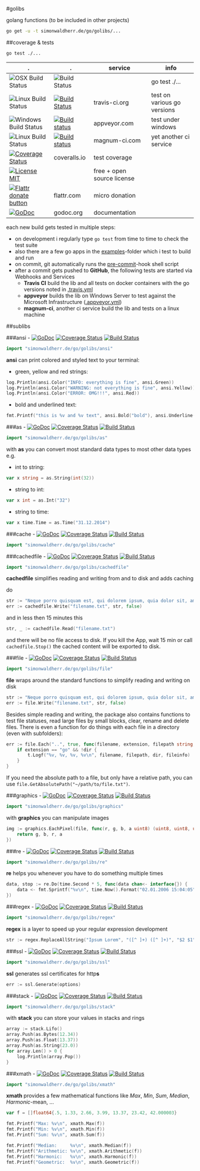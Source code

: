 #golibs

golang functions (to be included in other projects)

```sh
go get -u -t simonwaldherr.de/go/golibs/...
```

##coverage & tests

```sh
go test ./...
```

 . | . | service | info
---|---|---------|------
 ![OSX Build Status](https://simonwaldherr.de/icon/osx.png) | ![Build Status](https://img.shields.io/badge/build-passing-brightgreen.svg?style=flat-square) |  | go test ./...  
 ![Linux Build Status](https://simonwaldherr.de/icon/tux.png) | [![Build Status](https://img.shields.io/travis/SimonWaldherr/golibs.svg?style=flat-square)](https://travis-ci.org/SimonWaldherr/golibs) | travis-ci.org | test on various go versions  
 ![Windows Build Status](https://simonwaldherr.de/icon/win.png) | [![Build status](https://img.shields.io/appveyor/ci/SimonWaldherr/golibs.svg?style=flat-square)](https://ci.appveyor.com/project/SimonWaldherr/golibs/branch/master) | appveyor.com | test under windows  
 ![Linux Build Status](https://simonwaldherr.de/icon/tux.png) | [![Build status](https://magnum-ci.com/status/e9ccc5689f4135e4021475bfdf0cf527.png)](https://magnum-ci.com/public/c4dba43a1c41dbff557e/builds) | magnum-ci.com | yet another ci service  
   | [![Coverage Status](https://img.shields.io/coveralls/SimonWaldherr/golibs.svg?style=flat-square)](https://coveralls.io/r/SimonWaldherr/golibs) | coveralls.io | test coverage  
   | [![License MIT](https://img.shields.io/badge/license-MIT-blue.svg?style=flat-square)](http://opensource.org/licenses/MIT) |  | free + open source license  
   | [![Flattr donate button](https://img.shields.io/badge/flattr-donate-orange.svg?style=flat-square)](https://flattr.com/submit/auto?user_id=SimonWaldherr&url=http%3A%2F%2Fgithub.com%2FSimonWaldherr%2Fgolibs "Donate monthly to this project using Flattr") | flattr.com | micro donation  
   | [![GoDoc](https://img.shields.io/badge/godoc-reference-blue.svg?style=flat-square)](https://godoc.org/github.com/SimonWaldherr/golibs/) | godoc.org | documentation  


each new build gets tested in multiple steps:

* on development i regularly type ```go test``` from time to time to check the test suite
* also there are a few go apps in the [examples](https://github.com/SimonWaldherr/golibs/tree/master/examples)-folder which i test to build and run
* on commit, git automatically runs the [pre-commit](https://github.com/SimonWaldherr/golibs/blob/master/pre-commit)-hook shell script
* after a commit gets pushed to **GitHub**, the following tests are started via Webhooks and Services
	* **Travis CI** build the lib and all tests on docker containers with the go versions noted in [.travis.yml](https://github.com/SimonWaldherr/golibs/blob/master/.travis.yml)
	* **appveyor** builds the lib on Windows Server to test against the Microsoft Infrastructure ([.appveyor.yml](https://github.com/SimonWaldherr/golibs/blob/master/.appveyor.yml))
	* **magnum-ci**, another ci service build the lib and tests on a linux machine

##sublibs

###ansi - [![GoDoc](https://img.shields.io/badge/godoc-reference-blue.svg?style=flat-square)](https://godoc.org/github.com/SimonWaldherr/golibs/ansi) [![Coverage Status](https://img.shields.io/badge/coverage-100%25-brightgreen.svg?style=flat-square)](https://coveralls.io/r/SimonWaldherr/golibs) [![Build Status](https://img.shields.io/badge/build-passing-brightgreen.svg?style=flat-square)](https://travis-ci.org/SimonWaldherr/golibs)

```go
import "simonwaldherr.de/go/golibs/ansi"
```

**ansi** can print colored and styled text to your terminal:

* green, yellow and red strings:  

```go
log.Println(ansi.Color("INFO: everything is fine", ansi.Green))
log.Println(ansi.Color("WARNING: not everything is fine", ansi.Yellow))
log.Println(ansi.Color("ERROR: OMG!!!", ansi.Red))
```

* bold and underlined text:  

```go
fmt.Printf("this is %v and %v text", ansi.Bold("bold"), ansi.Underline("underlined"))
```

###as - [![GoDoc](https://img.shields.io/badge/godoc-reference-blue.svg?style=flat-square)](https://godoc.org/github.com/SimonWaldherr/golibs/as) [![Coverage Status](https://img.shields.io/badge/coverage-98%25-brightgreen.svg?style=flat-square)](https://coveralls.io/r/SimonWaldherr/golibs) [![Build Status](https://img.shields.io/badge/build-passing-brightgreen.svg?style=flat-square)](https://travis-ci.org/SimonWaldherr/golibs)

```go
import "simonwaldherr.de/go/golibs/as"
```

with **as** you can convert most standard data types to most other data types e.g.

* int to string:  

```go
var x string = as.String(int(32))
```

* string to int:  

```go
var x int = as.Int("32")
```

* string to time:  

```go
var x time.Time = as.Time("31.12.2014")
```

###cache - [![GoDoc](https://img.shields.io/badge/godoc-reference-blue.svg?style=flat-square)](https://godoc.org/github.com/SimonWaldherr/golibs/cache) [![Coverage Status](https://img.shields.io/badge/coverage-93%25-brightgreen.svg?style=flat-square)](https://coveralls.io/r/SimonWaldherr/golibs) [![Build Status](https://img.shields.io/badge/build-passing-brightgreen.svg?style=flat-square)](https://travis-ci.org/SimonWaldherr/golibs)

```go
import "simonwaldherr.de/go/golibs/cache"
```

###cachedfile - [![GoDoc](https://img.shields.io/badge/godoc-reference-blue.svg?style=flat-square)](https://godoc.org/github.com/SimonWaldherr/golibs/cachedfile) [![Coverage Status](https://img.shields.io/badge/coverage-86%25-green.svg?style=flat-square)](https://coveralls.io/r/SimonWaldherr/golibs) [![Build Status](https://img.shields.io/badge/build-passing-brightgreen.svg?style=flat-square)](https://travis-ci.org/SimonWaldherr/golibs)

```go
import "simonwaldherr.de/go/golibs/cachedfile"
```

**cachedfile** simplifies reading and writing from and to disk and adds caching

do

```go
str := "Neque porro quisquam est, qui dolorem ipsum, quia dolor sit, amet, consectetur, adipisci velit."
err := cachedfile.Write("filename.txt", str, false)
```

and in less then 15 minutes this

```go
str, _ := cachedfile.Read("filename.txt")
```

and there will be no file access to disk.
If you kill the App, wait 15 min or call ```cachedfile.Stop()``` the cached content will be exported to disk.


###file - [![GoDoc](https://img.shields.io/badge/godoc-reference-blue.svg?style=flat-square)](https://godoc.org/github.com/SimonWaldherr/golibs/file) [![Coverage Status](https://img.shields.io/badge/coverage-85%25-green.svg?style=flat-square)](https://coveralls.io/r/SimonWaldherr/golibs) [![Build Status](https://img.shields.io/badge/build-passing-brightgreen.svg?style=flat-square)](https://travis-ci.org/SimonWaldherr/golibs)

```go
import "simonwaldherr.de/go/golibs/file"
```

**file** wraps around the standard functions to simplify reading and writing on disk

```go
str := "Neque porro quisquam est, qui dolorem ipsum, quia dolor sit, amet, consectetur, adipisci velit."
err := file.Write("filename.txt", str, false)
```

Besides simple reading and writing, the package also contains functions to test file statuses, read large files by small blocks, clear, rename and delete files.
There is even a function for do things with each file in a directory (even with subfolders):

```go
err := file.Each("..", true, func(filename, extension, filepath string, dir bool, fileinfo os.FileInfo) {
	if extension == "go" && !dir {
		t.Logf("%v, %v, %v, %v\n", filename, filepath, dir, fileinfo)
	}
}
```

If you need the absolute path to a file, but only have a relative path, you can use ```file.GetAbsolutePath("~/path/to/file.txt")```.  

###graphics - [![GoDoc](https://img.shields.io/badge/godoc-reference-blue.svg?style=flat-square)](https://godoc.org/github.com/SimonWaldherr/golibs/graphics) [![Coverage Status](https://img.shields.io/badge/coverage-96%25-brightgreen.svg?style=flat-square)](https://coveralls.io/r/SimonWaldherr/golibs) [![Build Status](https://img.shields.io/badge/build-passing-brightgreen.svg?style=flat-square)](https://travis-ci.org/SimonWaldherr/golibs)

```go
import "simonwaldherr.de/go/golibs/graphics"
```

with **graphics** you can manipulate images  

```go
img := graphics.EachPixel(file, func(r, g, b, a uint8) (uint8, uint8, uint8, uint8) {
	return g, b, r, a
})
```


###re - [![GoDoc](https://img.shields.io/badge/godoc-reference-blue.svg?style=flat-square)](https://godoc.org/github.com/SimonWaldherr/golibs/re) [![Coverage Status](https://img.shields.io/badge/coverage-100%25-brightgreen.svg?style=flat-square)](https://coveralls.io/r/SimonWaldherr/golibs) [![Build Status](https://img.shields.io/badge/build-passing-brightgreen.svg?style=flat-square)](https://travis-ci.org/SimonWaldherr/golibs)

```go
import "simonwaldherr.de/go/golibs/re"
```

**re** helps you whenever you have to do something multiple times  

```go
data, stop := re.Do(time.Second * 5, func(data chan<- interface{}) {
	data <- fmt.Sprintf("%v\n", time.Now().Format("02.01.2006 15:04:05"))
})
```


###regex - [![GoDoc](https://img.shields.io/badge/godoc-reference-blue.svg?style=flat-square)](https://godoc.org/github.com/SimonWaldherr/golibs/regex) [![Coverage Status](https://img.shields.io/badge/coverage-100%25-brightgreen.svg?style=flat-square)](https://coveralls.io/r/SimonWaldherr/golibs) [![Build Status](https://img.shields.io/badge/build-passing-brightgreen.svg?style=flat-square)](https://travis-ci.org/SimonWaldherr/golibs)

```go
import "simonwaldherr.de/go/golibs/regex"
```

**regex** is a layer to speed up your regular expression development  

```go
str := regex.ReplaceAllString("Ipsum Lorem", "([^ ]+) ([^ ]+)", "$2 $1")
```


###ssl - [![GoDoc](https://img.shields.io/badge/godoc-reference-blue.svg?style=flat-square)](https://godoc.org/github.com/SimonWaldherr/golibs/ssl) [![Coverage Status](https://img.shields.io/badge/coverage-91%25-brightgreen.svg?style=flat-square)](https://coveralls.io/r/SimonWaldherr/golibs) [![Build Status](https://img.shields.io/badge/build-passing-brightgreen.svg?style=flat-square)](https://travis-ci.org/SimonWaldherr/golibs)

```go
import "simonwaldherr.de/go/golibs/ssl"
```

**ssl** generates ssl certificates for http**s**  

```go
err := ssl.Generate(options)
```


###stack - [![GoDoc](https://img.shields.io/badge/godoc-reference-blue.svg?style=flat-square)](https://godoc.org/github.com/SimonWaldherr/golibs/stack) [![Coverage Status](https://img.shields.io/badge/coverage-100%25-brightgreen.svg?style=flat-square)](https://coveralls.io/r/SimonWaldherr/golibs) [![Build Status](https://img.shields.io/badge/build-passing-brightgreen.svg?style=flat-square)](https://travis-ci.org/SimonWaldherr/golibs)

```go
import "simonwaldherr.de/go/golibs/stack"
```

with **stack** you can store your values in stacks and rings  

```go
array := stack.Lifo()
array.Push(as.Bytes(12.34))
array.Push(as.Float(13.37))
array.Push(as.String(23.0))
for array.Len() > 0 {
	log.Println(array.Pop())
}
```

###xmath - [![GoDoc](https://img.shields.io/badge/godoc-reference-blue.svg?style=flat-square)](https://godoc.org/github.com/SimonWaldherr/golibs/xmath) [![Coverage Status](https://img.shields.io/badge/coverage-100%25-brightgreen.svg?style=flat-square)](https://coveralls.io/r/SimonWaldherr/golibs) [![Build Status](https://img.shields.io/badge/build-passing-brightgreen.svg?style=flat-square)](https://travis-ci.org/SimonWaldherr/golibs)

```go
import "simonwaldherr.de/go/golibs/xmath"
```

**xmath** provides a few mathematical functions like *Max*, *Min*, *Sum*, *Median*, *Harmonic*-mean, ...

```go
var f = []float64{.5, 1.33, 2.66, 3.99, 13.37, 23.42, 42.000003}

fmt.Printf("Max: %v\n", xmath.Max(f))
fmt.Printf("Min: %v\n", xmath.Min(f))
fmt.Printf("Sum: %v\n", xmath.Sum(f))

fmt.Printf("Median:     %v\n", xmath.Median(f))
fmt.Printf("Arithmetic: %v\n", xmath.Arithmetic(f))
fmt.Printf("Harmonic:   %v\n", xmath.Harmonic(f))
fmt.Printf("Geometric:  %v\n", xmath.Geometric(f))
```
